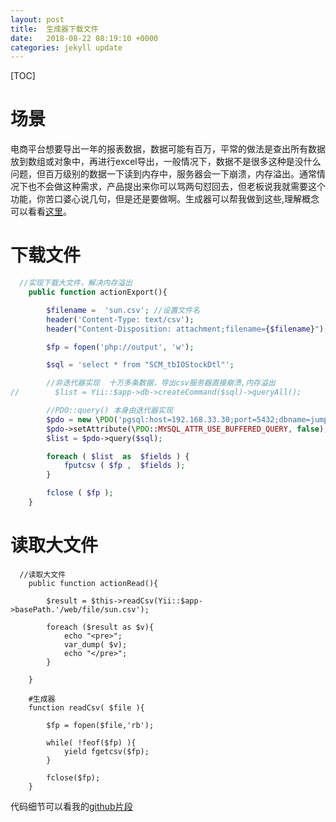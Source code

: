 ```yaml
---
layout: post
title:  生成器下载文件
date:   2018-08-22 08:19:10 +0000
categories: jekyll update
---
```

[TOC]

# 场景
电商平台想要导出一年的报表数据，数据可能有百万，平常的做法是查出所有数据放到数组或对象中，再进行excel导出，一般情况下，数据不是很多这种是没什么问题，但百万级别的数据一下读到内存中，服务器会一下崩溃，内存溢出。通常情况下也不会做这种需求，产品提出来你可以骂两句怼回去，但老板说我就需要这个功能，你苦口婆心说几句，但是还是要做啊。生成器可以帮我做到这些,理解概念可以看看[这里](https://www.cnblogs.com/followyou/p/9291292.html)。

# 下载文件
```php
  //实现下载大文件，解决内存溢出
    public function actionExport(){

        $filename =  'sun.csv'; //设置文件名
        header('Content-Type: text/csv');
        header("Content-Disposition: attachment;filename={$filename}");

        $fp = fopen('php://output', 'w');

        $sql = 'select * from "SCM_tbIOStockDtl"';

        //非迭代器实现  十万多条数据，导出csv服务器直接崩溃,内存溢出
//        $list = Yii::$app->db->createCommand($sql)->queryAll();

        //PDO::query() 本身由迭代器实现
        $pdo = new \PDO('pgsql:host=192.168.33.30;port=5432;dbname=jump', 'postgres', '123456');
        $pdo->setAttribute(\PDO::MYSQL_ATTR_USE_BUFFERED_QUERY, false);
        $list = $pdo->query($sql);

        foreach ( $list  as  $fields ) {
            fputcsv ( $fp ,  $fields );
        }

        fclose ( $fp );
    }
```

# 读取大文件
```
  //读取大文件
    public function actionRead(){

        $result = $this->readCsv(Yii::$app->basePath.'/web/file/sun.csv');

        foreach ($result as $v){
            echo "<pre>";
            var_dump( $v);
            echo "</pre>";
        }

    }

    #生成器
    function readCsv( $file ){

        $fp = fopen($file,'rb');

        while( !feof($fp) ){
            yield fgetcsv($fp);
        }

        fclose($fp);
    }
```

代码细节可以看我的[github片段](https://github.com/WalkingSun/Jump/blob/master/controllers/SiteController.php)